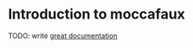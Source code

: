 # Introduction to moccafaux

TODO: write [great documentation](http://jacobian.org/writing/what-to-write/)
